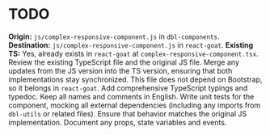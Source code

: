 # TODO

**Origin:** `js/complex-responsive-component.js` in `dbl-components`.
**Destination:** `js/complex-responsive-component.js` in `react-goat`.
**Existing TS:** Yes, already exists in `react-goat` at `complex-responsive-component.tsx`.
Review the existing TypeScript file and the original JS file. Merge any updates from the JS version into the TS version, ensuring that both implementations stay synchronized.
This file does not depend on Bootstrap, so it belongs in `react-goat`.
Add comprehensive TypeScript typings and typedoc. Keep all names and comments in English.
Write unit tests for the component, mocking all external dependencies (including any imports from `dbl-utils` or related files). Ensure that behavior matches the original JS implementation.
Document any props, state variables and events.